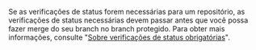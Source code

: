 Se as verificações de status forem necessárias para um repositório, as verificações de status necessárias devem passar antes que você possa fazer merge do seu branch no branch protegido. Para obter mais informações, consulte "[Sobre verificações de status obrigatórias](/articles/about-required-status-checks)".
